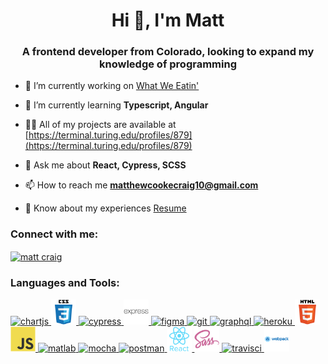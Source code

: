 <h1 align="center">Hi 👋, I'm Matt</h1>
<h3 align="center">A frontend developer from Colorado, looking to expand my knowledge of programming</h3>

- 🔭 I’m currently working on [What We Eatin'](https://github.com/WhatWeEating/front-end-wwe)

- 🌱 I’m currently learning **Typescript, Angular**

- 👨‍💻 All of my projects are available at [https://terminal.turing.edu/profiles/879](https://terminal.turing.edu/profiles/879)

- 💬 Ask me about **React, Cypress, SCSS**

- 📫 How to reach me **matthewcookecraig10@gmail.com**

- 📄 Know about my experiences [Resume](https://turing-terminal-production.s3.us-east-2.amazonaws.com/z5qyaz0704zdowfsydtf5wxx5aey?response-content-disposition=inline%3B%20filename%3D%22Resume%20August%2021.pdf%22%3B%20filename%2A%3DUTF-8%27%27Resume%2520August%252021.pdf&response-content-type=application%2Fpdf&X-Amz-Algorithm=AWS4-HMAC-SHA256&X-Amz-Credential=AKIA3LJHOIGWOPTBZWP6%2F20210806%2Fus-east-2%2Fs3%2Faws4_request&X-Amz-Date=20210806T174148Z&X-Amz-Expires=300&X-Amz-SignedHeaders=host&X-Amz-Signature=8242556d555c2987147e107d5cf5c8c303fbc71d8d805bf6d1aea07e4a8b4194)

<h3 align="left">Connect with me:</h3>
<p align="left">
<a href="https://linkedin.com/in/matt craig" target="blank"><img align="center" src="https://raw.githubusercontent.com/rahuldkjain/github-profile-readme-generator/master/src/images/icons/Social/linked-in-alt.svg" alt="matt craig" height="30" width="40" /></a>
</p>

<h3 align="left">Languages and Tools:</h3>
<p align="left"> <a href="https://www.chartjs.org" target="_blank"> <img src="https://www.chartjs.org/media/logo-title.svg" alt="chartjs" width="40" height="40"/> </a> <a href="https://www.w3schools.com/css/" target="_blank"> <img src="https://raw.githubusercontent.com/devicons/devicon/master/icons/css3/css3-original-wordmark.svg" alt="css3" width="40" height="40"/> </a> <a href="https://www.cypress.io" target="_blank"> <img src="https://raw.githubusercontent.com/simple-icons/simple-icons/6e46ec1fc23b60c8fd0d2f2ff46db82e16dbd75f/icons/cypress.svg" alt="cypress" width="40" height="40"/> </a> <a href="https://expressjs.com" target="_blank"> <img src="https://raw.githubusercontent.com/devicons/devicon/master/icons/express/express-original-wordmark.svg" alt="express" width="40" height="40"/> </a> <a href="https://www.figma.com/" target="_blank"> <img src="https://www.vectorlogo.zone/logos/figma/figma-icon.svg" alt="figma" width="40" height="40"/> </a> <a href="https://git-scm.com/" target="_blank"> <img src="https://www.vectorlogo.zone/logos/git-scm/git-scm-icon.svg" alt="git" width="40" height="40"/> </a> <a href="https://graphql.org" target="_blank"> <img src="https://www.vectorlogo.zone/logos/graphql/graphql-icon.svg" alt="graphql" width="40" height="40"/> </a> <a href="https://heroku.com" target="_blank"> <img src="https://www.vectorlogo.zone/logos/heroku/heroku-icon.svg" alt="heroku" width="40" height="40"/> </a> <a href="https://www.w3.org/html/" target="_blank"> <img src="https://raw.githubusercontent.com/devicons/devicon/master/icons/html5/html5-original-wordmark.svg" alt="html5" width="40" height="40"/> </a> <a href="https://developer.mozilla.org/en-US/docs/Web/JavaScript" target="_blank"> <img src="https://raw.githubusercontent.com/devicons/devicon/master/icons/javascript/javascript-original.svg" alt="javascript" width="40" height="40"/> </a> <a href="https://www.mathworks.com/" target="_blank"> <img src="https://upload.wikimedia.org/wikipedia/commons/2/21/Matlab_Logo.png" alt="matlab" width="40" height="40"/> </a> <a href="https://mochajs.org" target="_blank"> <img src="https://www.vectorlogo.zone/logos/mochajs/mochajs-icon.svg" alt="mocha" width="40" height="40"/> </a> <a href="https://postman.com" target="_blank"> <img src="https://www.vectorlogo.zone/logos/getpostman/getpostman-icon.svg" alt="postman" width="40" height="40"/> </a> <a href="https://reactjs.org/" target="_blank"> <img src="https://raw.githubusercontent.com/devicons/devicon/master/icons/react/react-original-wordmark.svg" alt="react" width="40" height="40"/> </a> <a href="https://sass-lang.com" target="_blank"> <img src="https://raw.githubusercontent.com/devicons/devicon/master/icons/sass/sass-original.svg" alt="sass" width="40" height="40"/> </a> <a href="https://travis-ci.org" target="_blank"> <img src="https://www.vectorlogo.zone/logos/travis-ci/travis-ci-icon.svg" alt="travisci" width="40" height="40"/> </a> <a href="https://webpack.js.org" target="_blank"> <img src="https://raw.githubusercontent.com/devicons/devicon/d00d0969292a6569d45b06d3f350f463a0107b0d/icons/webpack/webpack-original-wordmark.svg" alt="webpack" width="40" height="40"/> </a> </p>

